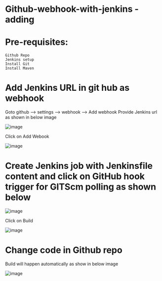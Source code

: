 # Github-webhook-with-jenkins - adding

# Pre-requisites:
    Github Repo
    Jenkins setup
    Install Git
    Install Maven
# Add Jenkins URL in git hub as webhook
  Goto github --> settings --> webhook --> Add webhook
  Provide Jenkins url as shown in below image
  
  ![image](https://user-images.githubusercontent.com/58024415/103783684-0c18d000-505f-11eb-8896-1a3036c2ac04.png)
  
  Click on Add Webook
  
  ![image](https://user-images.githubusercontent.com/58024415/103783724-18049200-505f-11eb-994a-854e6259d646.png)
  
# Create Jenkins job with Jenkinsfile content and click on GitHub hook trigger for GITScm polling as shown below
  ![image](https://user-images.githubusercontent.com/58024415/103785745-96623380-5061-11eb-8151-8fcde6439553.png)
  
  Click on Build

  ![image](https://user-images.githubusercontent.com/58024415/103784987-a75e7500-5060-11eb-8b77-bc7f703cde10.png)
  
# Change code in Github repo
  Build will happen automatically as show in below image
  
  ![image](https://user-images.githubusercontent.com/58024415/103785555-58fda600-5061-11eb-9fc9-4f600eceabc2.png)
